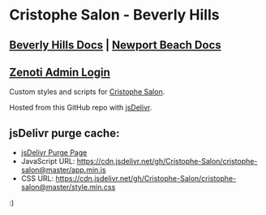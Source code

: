 # Cristophe Salon - Beverly Hills

## [Beverly Hills Docs](https://github.com/Cristophe-Salon/cristophe-salon/wiki) | [Newport Beach Docs](https://github.com/Cristophe-Salon/cristophe-salon/wiki/Cristophe-Newport-Beach)

## [Zenoti Admin Login](https://cristophe.zenoti.com/Admin/Admin.aspx?fromlogin=1)

Custom styles and scripts for [Cristophe Salon](https://www.cristophe.com/).

Hosted from this GitHub repo with [jsDelivr](https://www.jsdelivr.com/github).

## jsDelivr purge cache: 
- [jsDelivr Purge Page](https://www.jsdelivr.com/tools/purge)
- JavaScript URL: https://cdn.jsdelivr.net/gh/Cristophe-Salon/cristophe-salon@master/app.min.js
- CSS URL: https://cdn.jsdelivr.net/gh/Cristophe-Salon/cristophe-salon@master/style.min.css

:)
